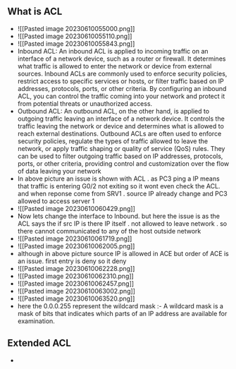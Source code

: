 ## What is ACL
- ![[Pasted image 20230610055000.png]]
- ![[Pasted image 20230610055110.png]]
- ![[Pasted image 20230610055843.png]]
-  Inbound ACL: An inbound ACL is applied to incoming traffic on an interface of a network device, such as a router or firewall. It determines what traffic is allowed to enter the network or device from external sources. Inbound ACLs are commonly used to enforce security policies, restrict access to specific services or hosts, or filter traffic based on IP addresses, protocols, ports, or other criteria. By configuring an inbound ACL, you can control the traffic coming into your network and protect it from potential threats or unauthorized access.
- Outbound ACL: An outbound ACL, on the other hand, is applied to outgoing traffic leaving an interface of a network device. It controls the traffic leaving the network or device and determines what is allowed to reach external destinations. Outbound ACLs are often used to enforce security policies, regulate the types of traffic allowed to leave the network, or apply traffic shaping or quality of service (QoS) rules. They can be used to filter outgoing traffic based on IP addresses, protocols, ports, or other criteria, providing control and customization over the flow of data leaving your network
- In above picture an issue is shown with ACL . as PC3 ping a IP means that traffic is entering G0/2 not exiting so it wont even check the ACL. and when reponse come from SRV1 . source IP already change and PC3 allowed to access server 1
- ![[Pasted image 20230610060429.png]]
- Now lets change the interface to Inbound. but here the issue is as the ACL says the if src IP is there IP itself . not allowed to leave network . so there cannot communicated to any of the host outside network
- ![[Pasted image 20230610061719.png]]
- ![[Pasted image 20230610062005.png]]
- although in above picture source IP is allowed in ACE but order of ACE is an issue. first entry is deny so it deny
- ![[Pasted image 20230610062228.png]]
- ![[Pasted image 20230610062310.png]]
- ![[Pasted image 20230610062457.png]]
- ![[Pasted image 20230610063002.png]]
- ![[Pasted image 20230610063520.png]]
- here the 0.0.0.255 represent the wildcard mask :- A wildcard mask is a mask of bits that indicates which parts of an IP address are available for examination.

## Extended ACL
- 
